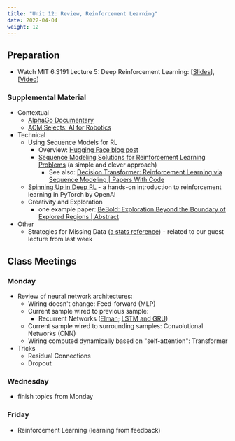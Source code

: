 ```yaml
---
title: "Unit 12: Review, Reinforcement Learning"
date: 2022-04-04
weight: 12
---
```


## Preparation

- Watch MIT 6.S191 Lecture 5: Deep Reinforcement Learning: \[[Slides](http://introtodeeplearning.com/2021/slides/6S191_MIT_DeepLearning_L5.pdf)\], \[[Video](https://www.youtube.com/watch?v=93M1l_nrhpQ&list=PLtBw6njQRU-rwp5__7C0oIVt26ZgjG9NI&index=6)\]


### Supplemental Material

- Contextual
  - [AlphaGo Documentary](https://www.youtube.com/watch?v=WXuK6gekU1Y)
  - [ACM Selects: AI for Robotics](https://selects.acm.org/selections/ai-for-robotics)
- Technical
  - Using Sequence Models for RL
    - Overview: [Hugging Face blog post](https://huggingface.co/blog/decision-transformers)
    - [Sequence Modeling Solutions for Reinforcement Learning Problems](https://bair.berkeley.edu/blog/2021/11/19/trajectory-transformer/) (a simple and clever approach)
      - See also: [Decision Transformer: Reinforcement Learning via Sequence Modeling | Papers With Code](https://paperswithcode.com/paper/decision-transformer-reinforcement-learning?from=n11)
  - [Spinning Up in Deep RL](https://spinningup.openai.com/en/latest/) - a hands-on introduction to reinforcement learning in PyTorch by OpenAI
  - Creativity and Exploration
    - one example paper: [BeBold: Exploration Beyond the Boundary of Explored Regions | Abstract](https://arxiv.org/abs/2012.08621)
- Other
  - Strategies for Missing Data ([a stats reference](http://www.stat.columbia.edu/~gelman/arm/missing.pdf)) - related to our guest lecture from last week


## Class Meetings

### Monday

- Review of neural network architectures:
  - Wiring doesn't change: Feed-forward (MLP)
  - Current sample wired to previous sample:
    - Recurrent Networks ([Elman](https://en.wikipedia.org/wiki/Recurrent_neural_network#Architectures); [LSTM and GRU](http://colah.github.io/posts/2015-08-Understanding-LSTMs/))
  - Current sample wired to surrounding samples: Convolutional Networks (CNN)
  - Wiring computed dynamically based on "self-attention": Transformer
- Tricks
  - Residual Connections
  - Dropout

### Wednesday

- finish topics from Monday

### Friday

- Reinforcement Learning (learning from feedback)
